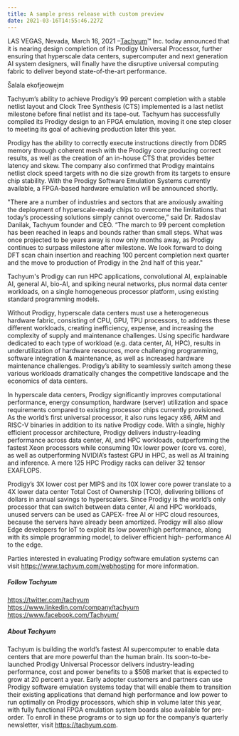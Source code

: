```yaml
---
title: A sample press release with custom preview
date: 2021-03-16T14:55:46.227Z
---
```

LAS VEGAS, Nevada, March 16, 2021 –[Tachyum](http://www.tachyum.com)™ Inc. today announced that it is nearing design completion of its Prodigy Universal Processor, further ensuring that hyperscale data centers, supercomputer and next generation AI system designers, will finally have the disruptive universal computing fabric to deliver beyond state-of-the-art performance.

Šalala ekofjeowejm

Tachyum’s ability to achieve Prodigy’s 99 percent completion with a stable netlist layout and Clock Tree Synthesis (CTS) implemented is a last netlist milestone before final netlist and its tape-out. Tachyum has successfully compiled its Prodigy design to an FPGA emulation, moving it one step closer to meeting its goal of achieving production later this year.

Prodigy has the ability to correctly execute instructions directly from DDR5 memory through coherent mesh with the Prodigy core producing correct results, as well as the creation of an in-house CTS that provides better latency and skew. The company also confirmed that Prodigy maintains netlist clock speed targets with no die size growth from its targets to ensure chip stability. With the Prodigy Software Emulation Systems currently available, a FPGA-based hardware emulation will be announced shortly.

"There are a number of industries and sectors that are anxiously awaiting the deployment of hyperscale-ready chips to overcome the limitations that today’s processing solutions simply cannot overcome,” said Dr. Radoslav Danilak, Tachyum founder and CEO. “The march to 99 percent completion has been reached in leaps and bounds rather than small steps. What was once projected to be years away is now only months away, as Prodigy continues to surpass milestone after milestone. We look forward to doing DFT scan chain insertion and reaching 100 percent completion next quarter and the move to production of Prodigy in the 2nd half of this year."

Tachyum's Prodigy can run HPC applications, convolutional AI, explainable AI, general AI, bio-AI, and spiking neural networks, plus normal data center workloads, on a single homogeneous processor platform, using existing standard programming models.

Without Prodigy, hyperscale data centers must use a heterogeneous hardware fabric, consisting of CPU, GPU, TPU processors, to address these different workloads, creating inefficiency, expense, and increasing the complexity of supply and maintenance challenges. Using specific hardware dedicated to each type of workload (e.g. data center, AI, HPC), results in underutilization of hardware resources, more challenging programming, software integration & maintenance, as well as increased hardware maintenance challenges. Prodigy’s ability to seamlessly switch among these various workloads dramatically changes the competitive landscape and the economics of data centers.

In hyperscale data centers, Prodigy significantly improves computational performance, energy consumption, hardware (server) utilization and space requirements compared to existing processor chips currently provisioned. As the world’s first universal processor, it also runs legacy x86, ARM and RISC-V binaries in addition to its native Prodigy code. With a single, highly efficient processor architecture, Prodigy delivers industry-leading performance across data center, AI, and HPC workloads, outperforming the fastest Xeon processors while consuming 10x lower power (core vs. core), as well as outperforming NVIDIA’s fastest GPU in HPC, as well as AI training and inference. A mere 125 HPC Prodigy racks can deliver 32 tensor EXAFLOPS.

Prodigy’s 3X lower cost per MIPS and its 10X lower core power translate to a 4X lower data center Total Cost of Ownership (TCO), delivering billions of dollars in annual savings to hyperscalers. Since Prodigy is the world’s only processor that can switch between data center, AI and HPC workloads, unused servers can be used as CAPEX- free AI or HPC cloud resources, because the servers have already been amortized. Prodigy will also allow Edge developers for IoT to exploit its low power/high performance, along with its simple programming model, to deliver efficient high- performance AI to the edge.

Parties interested in evaluating Prodigy software emulation systems can visit <https://www.tachyum.com/webhosting> for more information.

##### Follow Tachyum

<https://twitter.com/tachyum>\
<https://www.linkedin.com/company/tachyum>\
<https://www.facebook.com/Tachyum/>

##### About Tachyum

Tachyum is building the world’s fastest AI supercomputer to enable data centers that are more powerful than the human brain. Its soon-to-be-launched Prodigy Universal Processor delivers industry-leading performance, cost and power benefits to a $50B market that is expected to grow at 20 percent a year. Early adopter customers and partners can use Prodigy software emulation systems today that will enable them to transition their existing applications that demand high performance and low power to run optimally on Prodigy processors, which ship in volume later this year, with fully functional FPGA emulation system boards also available for pre-order. To enroll in these programs or to sign up for the company’s quarterly newsletter, visit <https://tachyum.com>.